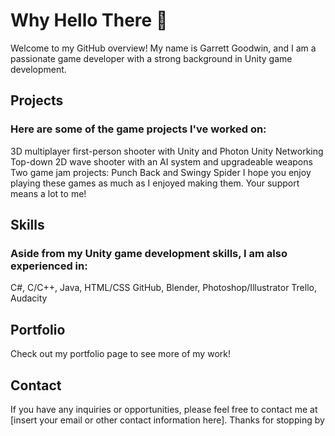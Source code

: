 <!--
**garrettgoodwin/garrettgoodwin** is a ✨ _special_ ✨ repository because its `README.md` (this file) appears on your GitHub profile.

Here are some ideas to get you started:

- 🔭 I’m currently working on ...
- 🌱 I’m currently learning ...
- 👯 I’m looking to collaborate on ...
- 🤔 I’m looking for help with ...
- 💬 Ask me about ...
- 📫 How to reach me: ...
- 😄 Pronouns: ...
- ⚡ Fun fact: ...
-->
# Why Hello There 👋

Welcome to my GitHub overview! My name is Garrett Goodwin, and I am a passionate game developer with a strong background in Unity game development.

## Projects
### Here are some of the game projects I've worked on:

3D multiplayer first-person shooter with Unity and Photon Unity Networking
Top-down 2D wave shooter with an AI system and upgradeable weapons
Two game jam projects: Punch Back and Swingy Spider
I hope you enjoy playing these games as much as I enjoyed making them. Your support means a lot to me!

## Skills
### Aside from my Unity game development skills, I am also experienced in:

C#, C/C++, Java, HTML/CSS
GitHub, Blender, Photoshop/Illustrator
Trello, Audacity

## Portfolio
Check out my portfolio page to see more of my work!

## Contact
If you have any inquiries or opportunities, please feel free to contact me at [insert your email or other contact information here]. Thanks for stopping by
